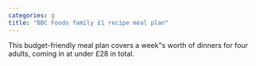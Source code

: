 ```yaml
---
categories: g
title: "BBC Foods family £1 recipe meal plan"
---
```

This budget-friendly meal plan covers a week"s worth of dinners for four adults, coming in at under £28 in total.